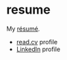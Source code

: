# resume

My [résumé](joao_palmeiro_resume.pdf).

- [read.cv](https://read.cv/joaopalmeiro) profile
- [LinkedIn](https://www.linkedin.com/in/joaopalmeiro/) profile
